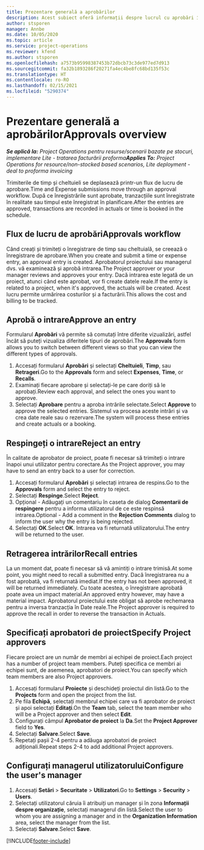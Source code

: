 ```yaml
---
title: Prezentare generală a aprobărilor
description: Acest subiect oferă informații despre lucrul cu aprobări în Project Operations.
author: stsporen
manager: Annbe
ms.date: 10/05/2020
ms.topic: article
ms.service: project-operations
ms.reviewer: kfend
ms.author: stsporen
ms.openlocfilehash: a7573b95998387453b72dbcb73c3de977ed7d913
ms.sourcegitcommit: fa32b1893286f20271fa4ec4be8fc68bd135f53c
ms.translationtype: HT
ms.contentlocale: ro-RO
ms.lasthandoff: 02/15/2021
ms.locfileid: "5290374"
---
```

# <a name="approvals-overview"></a><span data-ttu-id="1453d-103">Prezentare generală a aprobărilor</span><span class="sxs-lookup"><span data-stu-id="1453d-103">Approvals overview</span></span>

<span data-ttu-id="1453d-104">_**Se aplică la:** Project Operations pentru resurse/scenarii bazate pe stocuri, implementare Lite - tratarea facturării proforma_</span><span class="sxs-lookup"><span data-stu-id="1453d-104">_**Applies To:** Project Operations for resource/non-stocked based scenarios, Lite deployment - deal to proforma invoicing_</span></span>

<span data-ttu-id="1453d-105">Trimiterile de timp și cheltuieli se deplasează printr-un flux de lucru de aprobare.</span><span class="sxs-lookup"><span data-stu-id="1453d-105">Time and Expense submissions move through an approval workflow.</span></span> <span data-ttu-id="1453d-106">După ce înregistrările sunt aprobate, tranzacțiile sunt înregistrate în realitate sau timpul este înregistrat în planificare.</span><span class="sxs-lookup"><span data-stu-id="1453d-106">After the entries are approved, transactions are recorded in actuals or time is booked in the schedule.</span></span>

## <a name="approvals-workflow"></a><span data-ttu-id="1453d-107">Flux de lucru de aprobări</span><span class="sxs-lookup"><span data-stu-id="1453d-107">Approvals workflow</span></span>
<span data-ttu-id="1453d-108">Când creați și trimiteți o înregistrare de timp sau cheltuială, se creează o înregistrare de aprobare.</span><span class="sxs-lookup"><span data-stu-id="1453d-108">When you create and submit a time or expense entry, an approval entry is created.</span></span> <span data-ttu-id="1453d-109">Aprobatorul proiectului sau managerul dvs. vă examinează și aprobă intrarea.</span><span class="sxs-lookup"><span data-stu-id="1453d-109">The Project approver or your manager reviews and approves your entry.</span></span> <span data-ttu-id="1453d-110">Dacă intrarea este legată de un proiect, atunci când este aprobat, vor fi create datele reale.</span><span class="sxs-lookup"><span data-stu-id="1453d-110">If the entry is related to a project, when it's approved, the actuals will be created.</span></span> <span data-ttu-id="1453d-111">Acest lucru permite urmărirea costurilor și a facturării.</span><span class="sxs-lookup"><span data-stu-id="1453d-111">This allows the cost and billing to be tracked.</span></span> 

## <a name="approve-an-entry"></a><span data-ttu-id="1453d-112">Aprobă o intrare</span><span class="sxs-lookup"><span data-stu-id="1453d-112">Approve an entry</span></span>
<span data-ttu-id="1453d-113">Formularul **Aprobări** vă permite să comutați între diferite vizualizări, astfel încât să puteți vizualiza diferitele tipuri de aprobări.</span><span class="sxs-lookup"><span data-stu-id="1453d-113">The **Approvals** form allows you to switch between different views so that you can view the different types of approvals.</span></span>
  
1. <span data-ttu-id="1453d-114">Accesați formularul **Aprobări** și selectați **Cheltuieli**, **Timp**, sau **Retrageri**.</span><span class="sxs-lookup"><span data-stu-id="1453d-114">Go to the **Approvals** form and select **Expenses**, **Time**, or **Recalls**.</span></span>
2. <span data-ttu-id="1453d-115">Examinați fiecare aprobare și selectați-le pe care doriți să le aprobați.</span><span class="sxs-lookup"><span data-stu-id="1453d-115">Review each approval, and select the ones you want to approve.</span></span>
3. <span data-ttu-id="1453d-116">Selectați **Aprobare** pentru a aproba intrările selectate.</span><span class="sxs-lookup"><span data-stu-id="1453d-116">Select **Approve** to approve the selected entries.</span></span>
<span data-ttu-id="1453d-117">Sistemul va procesa aceste intrări și va crea date reale sau o rezervare.</span><span class="sxs-lookup"><span data-stu-id="1453d-117">The system will process these entries and create actuals or a booking.</span></span>

## <a name="reject-an-entry"></a><span data-ttu-id="1453d-118">Respingeți o intrare</span><span class="sxs-lookup"><span data-stu-id="1453d-118">Reject an entry</span></span>
<span data-ttu-id="1453d-119">În calitate de aprobator de proiect, poate fi necesar să trimiteți o intrare înapoi unui utilizator pentru corectare.</span><span class="sxs-lookup"><span data-stu-id="1453d-119">As the Project approver, you may have to send an entry back to a user for correction.</span></span>
  
1. <span data-ttu-id="1453d-120">Accesați formularul **Aprobări** și selectați intrarea de respins.</span><span class="sxs-lookup"><span data-stu-id="1453d-120">Go to the **Approvals** form and select the entry to reject.</span></span> 
2. <span data-ttu-id="1453d-121">Selectați **Respinge**.</span><span class="sxs-lookup"><span data-stu-id="1453d-121">Select **Reject**.</span></span>
3. <span data-ttu-id="1453d-122">Opțional - Adăugați un comentariu în caseta de dialog **Comentarii de respingere** pentru a informa utilizatorul de ce este respinsă intrarea.</span><span class="sxs-lookup"><span data-stu-id="1453d-122">Optional - Add a comment in the **Rejection Comments** dialog to inform the user why the entry is being rejected.</span></span>
4. <span data-ttu-id="1453d-123">Selectați **OK**.</span><span class="sxs-lookup"><span data-stu-id="1453d-123">Select **OK**.</span></span> <span data-ttu-id="1453d-124">Intrarea va fi returnată utilizatorului.</span><span class="sxs-lookup"><span data-stu-id="1453d-124">The entry will be returned to the user.</span></span>
  
## <a name="recall-entries"></a><span data-ttu-id="1453d-125">Retragerea intrărilor</span><span class="sxs-lookup"><span data-stu-id="1453d-125">Recall entries</span></span>
<span data-ttu-id="1453d-126">La un moment dat, poate fi necesar să vă amintiți o intrare trimisă.</span><span class="sxs-lookup"><span data-stu-id="1453d-126">At some point, you might need to recall a submitted entry.</span></span> <span data-ttu-id="1453d-127">Dacă înregistrarea nu a fost aprobată, va fi returnată imediat.</span><span class="sxs-lookup"><span data-stu-id="1453d-127">If the entry has not been approved, it will be returned immediately.</span></span> <span data-ttu-id="1453d-128">Cu toate acestea, o înregistrare aprobată poate avea un impact material.</span><span class="sxs-lookup"><span data-stu-id="1453d-128">An approved entry however, may have a material impact.</span></span> <span data-ttu-id="1453d-129">Aprobatorul proiectului este obligat să aprobe rechemarea pentru a inversa tranzacția în Date reale.</span><span class="sxs-lookup"><span data-stu-id="1453d-129">The Project approver is required to approve the recall in order to reverse the transaction in Actuals.</span></span>

## <a name="specify-project-approvers"></a><span data-ttu-id="1453d-130">Specificați aprobatori de proiect</span><span class="sxs-lookup"><span data-stu-id="1453d-130">Specify Project approvers</span></span>
<span data-ttu-id="1453d-131">Fiecare proiect are un număr de membri ai echipei de proiect.</span><span class="sxs-lookup"><span data-stu-id="1453d-131">Each project has a number of project team members.</span></span> <span data-ttu-id="1453d-132">Puteți specifica ce membri ai echipei sunt, de asemenea, aprobatori de proiect.</span><span class="sxs-lookup"><span data-stu-id="1453d-132">You can specify which team members are also Project approvers.</span></span>

1. <span data-ttu-id="1453d-133">Accesați formularul **Proiecte** și deschideți proiectul din listă.</span><span class="sxs-lookup"><span data-stu-id="1453d-133">Go to the **Projects** form and open the project from the list.</span></span>
2. <span data-ttu-id="1453d-134">Pe fila **Echipă**, selectați membrul echipei care va fi aprobator de proiect și apoi selectați **Editați**.</span><span class="sxs-lookup"><span data-stu-id="1453d-134">On the **Team** tab, select the team member who will be a Project approver and then select **Edit**.</span></span>
3. <span data-ttu-id="1453d-135">Configurați câmpul **Aprobator de proiect** la **Da**.</span><span class="sxs-lookup"><span data-stu-id="1453d-135">Set the **Project Approver** field to **Yes**.</span></span>
4. <span data-ttu-id="1453d-136">Selectați **Salvare**.</span><span class="sxs-lookup"><span data-stu-id="1453d-136">Select **Save**.</span></span>
5. <span data-ttu-id="1453d-137">Repetați pașii 2-4 pentru a adăuga aprobatori de proiect adiționali.</span><span class="sxs-lookup"><span data-stu-id="1453d-137">Repeat steps 2-4 to add additional Project approvers.</span></span>

## <a name="configure-the-users-manager"></a><span data-ttu-id="1453d-138">Configurați managerul utilizatorului</span><span class="sxs-lookup"><span data-stu-id="1453d-138">Configure the user's manager</span></span>

1. <span data-ttu-id="1453d-139">Accesați **Setări** > **Securitate** > **Utilizatori**.</span><span class="sxs-lookup"><span data-stu-id="1453d-139">Go to **Settings** > **Security** > **Users**.</span></span>
2. <span data-ttu-id="1453d-140">Selectați utilizatorul căruia îi atribuiți un manager și în zona **Informații despre organizație**, selectați managerul din listă.</span><span class="sxs-lookup"><span data-stu-id="1453d-140">Select the user to whom you are assigning a manager and in the **Organization Information** area, select the manager from the list.</span></span> 
3. <span data-ttu-id="1453d-141">Selectați **Salvare**.</span><span class="sxs-lookup"><span data-stu-id="1453d-141">Select **Save**.</span></span>




[!INCLUDE[footer-include](../includes/footer-banner.md)]